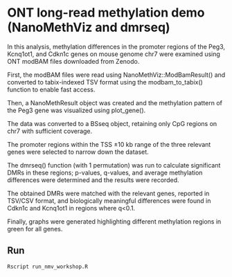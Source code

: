 # ONT long-read methylation demo (NanoMethViz and dmrseq)

In this analysis, methylation differences in the promoter regions of the Peg3, Kcnq1ot1, and Cdkn1c genes on mouse genome chr7 were examined using ONT modBAM files downloaded from Zenodo. 

First, the modBAM files were read using NanoMethViz::ModBamResult() and converted to tabix-indexed TSV format using the modbam_to_tabix() function to enable fast access.

Then, a NanoMethResult object was created and the methylation pattern of the Peg3 gene was visualized using plot_gene(). 

The data was converted to a BSseq object, retaining only CpG regions on chr7 with sufficient coverage. 

The promoter regions within the TSS ±10 kb range of the three relevant genes were selected to narrow down the dataset. 

The dmrseq() function (with 1 permutation) was run to calculate significant DMRs in these regions; p-values, q-values, and average methylation differences were determined and the results were recorded. 

The obtained DMRs were matched with the relevant genes, reported in TSV/CSV format, and biologically meaningful differences were found in Cdkn1c and Kcnq1ot1 in regions where q<0.1. 

Finally, graphs were generated highlighting different methylation regions in green for all genes.

## Run
```bash
Rscript run_nmv_workshop.R
